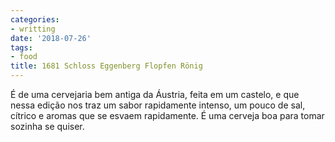 ```yaml
---
categories:
- writting
date: '2018-07-26'
tags:
- food
title: 1681 Schloss Eggenberg Flopfen Rönig
---
```


É de uma cervejaria bem antiga da Áustria, feita em um castelo, e que nessa edição nos traz um sabor rapidamente intenso, um pouco de sal, cítrico e aromas que se esvaem rapidamente. É uma cerveja boa para tomar sozinha se quiser.